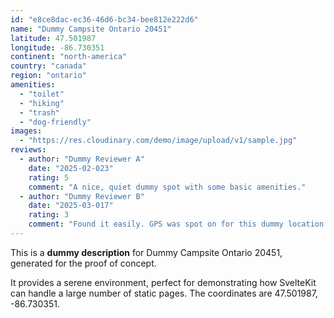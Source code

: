 ```yaml
---
id: "e8ce8dac-ec36-46d6-bc34-bee812e222d6"
name: "Dummy Campsite Ontario 20451"
latitude: 47.501987
longitude: -86.730351
continent: "north-america"
country: "canada"
region: "ontario"
amenities:
  - "toilet"
  - "hiking"
  - "trash"
  - "dog-friendly"
images:
  - "https://res.cloudinary.com/demo/image/upload/v1/sample.jpg"
reviews:
  - author: "Dummy Reviewer A"
    date: "2025-02-023"
    rating: 5
    comment: "A nice, quiet dummy spot with some basic amenities."
  - author: "Dummy Reviewer B"
    date: "2025-03-017"
    rating: 3
    comment: "Found it easily. GPS was spot on for this dummy location."
---
```


This is a **dummy description** for Dummy Campsite Ontario 20451, generated for the proof of concept.

It provides a serene environment, perfect for demonstrating how SvelteKit can handle a large number of static pages. The coordinates are 47.501987, -86.730351.
